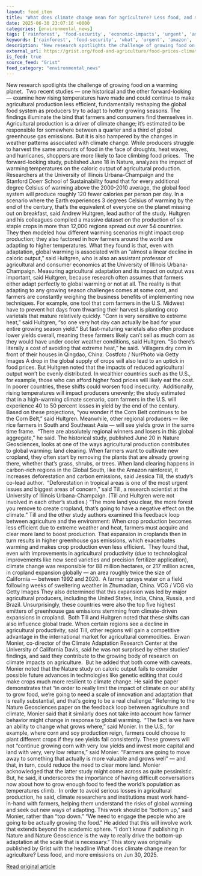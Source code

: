 ```yaml
---
layout: feed_item
title: "What does climate change mean for agriculture? Less food, and more emissions"
date: 2025-06-30 23:07:16 +0000
categories: [environmental_news]
tags: ['rainforest', 'food-security', 'economic-impacts', 'urgent', 'amazon', 'climate-costs', 'drought', 'usa', 'california', 'hurricane']
keywords: ['rainforest', 'food-security', 'what', 'urgent', 'amazon', 'does', 'economic-impacts', 'climate']
description: "New research spotlights the challenge of growing food on a warming planet"
external_url: https://grist.org/food-and-agriculture/food-prices-climate-agriculture-feedback-loop-research-calories-land-clearing/
is_feed: true
source_feed: "Grist"
feed_category: "environmental_news"
---
```


New research spotlights the challenge of growing food on a warming planet.&nbsp; Two recent studies&nbsp;— one historical and the other forward-looking —&nbsp;examine how rising temperatures have made and could continue to make agricultural production less efficient, fundamentally reshaping the global food system as producers try to adapt to hotter growing seasons. The findings illuminate the bind that farmers and consumers find themselves in. Agricultural production is a driver of climate change; it’s estimated to be responsible for somewhere between a quarter and a third of global greenhouse gas emissions. But it is also hampered by the changes in weather patterns associated with climate change. While producers struggle to harvest the same amounts of food in the face of droughts, heat waves, and hurricanes, shoppers are more likely to face climbing food prices.&nbsp;&nbsp; The forward-looking study, published June 18 in Nature, analyzes the impact of warming temperatures on the caloric output of agricultural production. Researchers at the University of Illinois Urbana-Champaign and the Stanford Doerr School of Sustainability found that for every additional degree Celsius of warming above the 2000-2010 average, the global food system will produce roughly 120 fewer calories per person per day. In a scenario where the Earth experiences 3 degrees Celsius of warming by the end of the century, that’s the equivalent of everyone on the planet missing out on breakfast, said Andrew Hultgren, lead author of the study. Hultgren and his colleagues compiled a massive dataset on the production of six staple crops in more than 12,000 regions spread out over 54 countries. They then modeled how different warming scenarios might impact crop production; they also factored in how farmers around the world are adapting to higher temperatures. What they found is that, even with adaptation, global warming is associated with an “almost a linear decline in caloric output,” said Hultgren, who is also an assistant professor of agricultural and consumer economics at the University of Illinois Urbana-Champaign. Measuring agricultural adaptation&nbsp;and its impact on output was important, said Hultgren,&nbsp;because research often assumes that farmers either adapt perfectly to global warming or not at all. The reality is that adapting to any growing season challenges comes at some cost, and farmers are constantly weighing the business benefits of implementing new techniques. For example, one tool that corn farmers in the U.S. Midwest have to prevent hot days from thwarting their harvest is planting crop varietals that mature relatively quickly. “Corn is very sensitive to extreme heat,” said Hultgren, “so one very hot day can actually be bad for your entire growing season yield.” But fast-maturing varietals also often produce lower yields overall, meaning these farmers likely can’t sell as much corn as they would have under cooler weather conditions, said Hultgren. “So there&#8217;s literally a cost of avoiding that extreme heat,” he said.&nbsp; Villagers dry corn in front of their houses in Qingdao, China. Costfoto / NurPhoto via Getty Images A drop in the global supply of crops will also lead to an uptick in food prices. But Hultgren noted that the impacts of reduced agricultural output won’t be evenly distributed. In wealthier countries such as the U.S., for example, those who can afford higher food prices will likely eat the cost. In poorer countries, these shifts could worsen food insecurity.&nbsp; Additionally, rising temperatures will impact producers unevenly; the study estimated that in a high-warming climate scenario, corn farmers in the U.S. will experience 40 to 50 percent losses in yield by the end of the century. Based on these projections, “you wonder if the Corn Belt continues to be the Corn Belt,” said Hultgren. Meanwhile, other regional producers —&nbsp;like rice farmers in South and Southeast Asia —&nbsp;will see yields grow in the same time frame.&nbsp; “There are absolutely regional winners and losers in this global aggregate,” he said. The historical study, published June 20 in Nature Geosciences, looks at one of the ways agricultural production contributes to global warming: land clearing. When farmers want to cultivate new cropland, they often start by removing the plants that are already growing there, whether that’s grass, shrubs, or trees. When land clearing happens in carbon-rich regions in the Global South, like the Amazon rainforest, it increases deforestation and carbon emissions, said Jessica Till, the study’s co-lead author.&nbsp; “Deforestation in tropical areas is one of the most urgent issues and biggest areas of concern,” said Till, a research scientist at the University of Illinois Urbana-Champaign. (Till and Hultgren were not involved in each other’s studies.) “The more land you clear, the more forest you remove to create cropland, that&#8217;s going to have a negative effect on the climate.” Till and the other study authors examined this feedback loop between agriculture and the environment: When crop production becomes less efficient due to extreme weather and heat, farmers must acquire and clear more land to boost production. That expansion in croplands then in turn results in higher greenhouse gas emissions, which exacerbates warming and makes crop production even less efficient.&nbsp; They found that, even with improvements in agricultural productivity (due to technological improvements like new seed varieties and precision fertilizer application), climate change was responsible for 88 million hectares, or 217 million acres, in cropland expansion globally —&nbsp;an area roughly twice the size of California —&nbsp;between 1992 and 2020.&nbsp; A farmer sprays water on a field following weeks of sweltering weather in Zhumadian, China. VCG / VCG via Getty Images They also determined that this expansion was led by major agricultural producers, including the United States, India, China, Russia, and Brazil. Unsurprisingly, these countries were also the top five highest emitters of greenhouse gas emissions stemming from climate-driven expansions in cropland.&nbsp; Both Till and Hultgren noted that these shifts can also influence global trade. When certain regions see a decline in agricultural productivity, said Till, other regions will gain a competitive advantage in the international market for agricultural commodities.&nbsp; Erwan Monier, co-director of the Climate Adaptation Research Center at the University of California Davis, said he was not surprised by either studies’ findings, and said they contribute to the growing body of research on climate impacts on agriculture.&nbsp; But he added that both come with caveats. Monier noted that the Nature study on caloric output fails to consider possible future advances in technologies like genetic editing that could make crops much more resilient to climate change. He said the paper demonstrates that “in order to really limit the impact of climate on our ability to grow food, we&#8217;re going to need a scale of innovation and adaptation that is really substantial, and that&#8217;s going to be a real challenge.” Referring to the Nature Geosciences paper on the feedback loop between agriculture and climate, Monier said that it similarly does not take into account how farmer behavior might change in response to global warming.&nbsp; “The fact is we have an ability to change what grows where,” said Monier. In the U.S., for example, where corn and soy production reign, farmers could choose to plant different crops if they see yields fall consistently. These growers will not “continue growing corn with very low yields and invest more capital and land with very, very low returns,” said Monier. “Farmers are going to move away to something that actually is more valuable and grows well” — and that, in turn, could reduce the need to clear more land. Monier acknowledged that the latter study might come across as quite pessimistic. But, he said, it underscores the importance of having difficult conversations now about how to grow enough food to feed the world’s population as temperatures climb.&nbsp; In order to avoid serious losses in agricultural production, he said, climate researchers and institutions must work hand-in-hand with farmers, helping them understand the risks of global warming and seek out new ways of adapting. This work should be “bottom up,” said Monier, rather than “top down.” “We need to engage the people who are going to be actually growing the food.” He added that this will involve work that extends beyond the academic sphere. “I don&#8217;t know if publishing in Nature and Nature Geoscience is the way to really drive the bottom-up adaptation at the scale that is necessary.” This story was originally published by Grist with the headline What does climate change mean for agriculture? Less food, and more emissions on Jun 30, 2025.

[Read original article](https://grist.org/food-and-agriculture/food-prices-climate-agriculture-feedback-loop-research-calories-land-clearing/)
